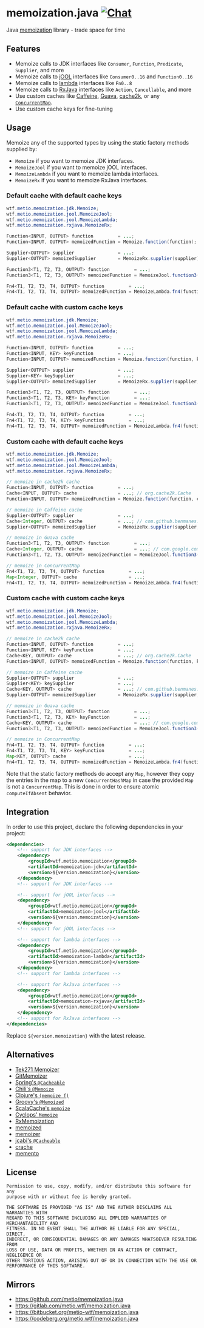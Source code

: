 <!--
SPDX-FileCopyrightText: The memoization.java Authors
SPDX-License-Identifier: 0BSD
 -->

# memoization.java [![Chat](https://img.shields.io/badge/matrix-%23talk.metio:matrix.org-brightgreen.svg?style=social&label=Matrix)](https://matrix.to/#/#talk.metio:matrix.org)

Java [memoization](https://en.wikipedia.org/wiki/Memoization) library - trade space for time

## Features

* Memoize calls to JDK interfaces like `Consumer`, `Function`, `Predicate`, `Supplier`, and more
* Memoize calls to [jOOL](https://github.com/jOOQ/jOOL) interfaces like `Consumer0..16` and `Function0..16`
* Memoize calls to [lambda](https://github.com/palatable/lambda) interfaces like `Fn0..8`
* Memoize calls to [RxJava](https://github.com/ReactiveX/RxJava) interfaces like `Action`, `Cancellable`, and more
* Use custom caches like [Caffeine](https://github.com/ben-manes/caffeine), [Guava](https://github.com/google/guava/wiki/CachesExplained), [cache2k](https://cache2k.org/), or any [`ConcurrentMap`](https://docs.oracle.com/en/java/javase/11/docs/api/java.base/java/util/concurrent/ConcurrentMap.html).
* Use custom cache keys for fine-tuning

## Usage

Memoize any of the supported types by using the static factory methods supplied by:

* `Memoize` if you want to memoize JDK interfaces.
* `MemoizeJool` if you want to memoize jOOL interfaces.
* `MemoizeLambda` if you want to memoize lambda interfaces.
* `MemoizeRx` if you want to memoize RxJava interfaces.

### Default cache with default cache keys

```java
wtf.metio.memoization.jdk.Memoize;
wtf.metio.memoization.jool.MemoizeJool;
wtf.metio.memoization.jool.MemoizeLambda;
wtf.metio.memoization.rxjava.MemoizeRx;

Function<INPUT, OUTPUT> function         = ...;
Function<INPUT, OUTPUT> memoizedFunction = Memoize.function(function);

Supplier<OUTPUT> supplier                = ...;
Supplier<OUTPUT> memoizedSupplier        = MemoizeRx.supplier(supplier);

Function3<T1, T2, T3, OUTPUT> function         = ...;
Function3<T1, T2, T3, OUTPUT> memoizedFunction = MemoizeJool.function3(function);

Fn4<T1, T2, T3, T4, OUTPUT> function         = ...;
Fn4<T1, T2, T3, T4, OUTPUT> memoizedFunction = MemoizeLambda.fn4(function);
```

### Default cache with custom cache keys

```java
wtf.metio.memoization.jdk.Memoize;
wtf.metio.memoization.jool.MemoizeJool;
wtf.metio.memoization.jool.MemoizeLambda;
wtf.metio.memoization.rxjava.MemoizeRx;

Function<INPUT, OUTPUT> function         = ...;
Function<INPUT, KEY> keyFunction         = ...;
Function<INPUT, OUTPUT> memoizedFunction = Memoize.function(function, keyFunction);

Supplier<OUTPUT> supplier                = ...;
Supplier<KEY> keySupplier                = ...;
Supplier<OUTPUT> memoizedSupplier        = MemoizeRx.supplier(supplier, keySupplier);

Function3<T1, T2, T3, OUTPUT> function         = ...;
Function3<T1, T2, T3, KEY> keyFunction         = ...;
Function3<T1, T2, T3, OUTPUT> memoizedFunction = MemoizeJool.function3(function, keyFunction);

Fn4<T1, T2, T3, T4, OUTPUT> function         = ...;
Fn4<T1, T2, T3, T4, KEY> keyFunction         = ...;
Fn4<T1, T2, T3, T4, OUTPUT> memoizedFunction = MemoizeLambda.fn4(function, keyFunction);
```

### Custom cache with default cache keys

```java
wtf.metio.memoization.jdk.Memoize;
wtf.metio.memoization.jool.MemoizeJool;
wtf.metio.memoization.jool.MemoizeLambda;
wtf.metio.memoization.rxjava.MemoizeRx;

// memoize in cache2k cache
Function<INPUT, OUTPUT> function         = ...;
Cache<INPUT, OUTPUT> cache               = ...; // org.cache2k.Cache
Function<INPUT, OUTPUT> memoizedFunction = Memoize.function(function, cache.asMap());

// memoize in Caffeine cache
Supplier<OUTPUT> supplier                = ...;
Cache<Integer, OUTPUT> cache             = ...; // com.github.benmanes.caffeine.cache.Cache
Supplier<OUTPUT> memoizedSupplier        = MemoizeRx.supplier(supplier, cache.asMap());

// memoize in Guava cache
Function3<T1, T2, T3, OUTPUT> function         = ...;
Cache<Integer, OUTPUT> cache                   = ...; // com.google.common.cache.Cache
Function3<T1, T2, T3, OUTPUT> memoizedFunction = MemoizeJool.function3(function, cache.asMap());

// memoize in ConcurrentMap
Fn4<T1, T2, T3, T4, OUTPUT> function         = ...;
Map<Integer, OUTPUT> cache                   = ...;
Fn4<T1, T2, T3, T4, OUTPUT> memoizedFunction = MemoizeLambda.fn4(function, cache);
```

### Custom cache with custom cache keys

```java
wtf.metio.memoization.jdk.Memoize;
wtf.metio.memoization.jool.MemoizeJool;
wtf.metio.memoization.jool.MemoizeLambda;
wtf.metio.memoization.rxjava.MemoizeRx;

// memoize in cache2k cache
Function<INPUT, OUTPUT> function         = ...;
Function<INPUT, KEY> keyFunction         = ...;
Cache<KEY, OUTPUT> cache                 = ...; // org.cache2k.Cache
Function<INPUT, OUTPUT> memoizedFunction = Memoize.function(function, keyFunction, cache.asMap());

// memoize in Caffeine cache
Supplier<OUTPUT> supplier                = ...;
Supplier<KEY> keySupplier                = ...;
Cache<KEY, OUTPUT> cache                 = ...; // com.github.benmanes.caffeine.cache.Cache
Supplier<OUTPUT> memoizedSupplier        = MemoizeRx.supplier(supplier, keySupplier, cache.asMap());

// memoize in Guava cache
Function3<T1, T2, T3, OUTPUT> function         = ...;
Function3<T1, T2, T3, KEY> keyFunction         = ...;
Cache<KEY, OUTPUT> cache                       = ...; // com.google.common.cache.Cache
Function3<T1, T2, T3, OUTPUT> memoizedFunction = MemoizeJool.function3(function, keyFunction, cache.asMap());

// memoize in ConcurrentMap
Fn4<T1, T2, T3, T4, OUTPUT> function         = ...;
Fn4<T1, T2, T3, T4, KEY> keyFunction         = ...;
Map<KEY, OUTPUT> cache                       = ...;
Fn4<T1, T2, T3, T4, OUTPUT> memoizedFunction = MemoizeLambda.fn4(function, keyFunction, cache);
```

Note that the static factory methods do accept any `Map`, however they copy the entries in the map to a new `ConcurrentHashMap` in case the provided `Map` is not a `ConcurrentMap`. This is done in order to ensure atomic `computeIfAbsent` behavior.

## Integration

In order to use this project, declare the following dependencies in your project:

```xml
<dependencies>
    <!-- support for JDK interfaces -->
    <dependency>
        <groupId>wtf.metio.memoization</groupId>
        <artifactId>memoization-jdk</artifactId>
        <version>${version.memoization}</version>
    </dependency>
    <!-- support for JDK interfaces -->

    <!-- support for jOOL interfaces -->
    <dependency>
        <groupId>wtf.metio.memoization</groupId>
        <artifactId>memoization-jool</artifactId>
        <version>${version.memoization}</version>
    </dependency>
    <!-- support for jOOL interfaces -->

    <!-- support for lambda interfaces -->
    <dependency>
        <groupId>wtf.metio.memoization</groupId>
        <artifactId>memoization-lambda</artifactId>
        <version>${version.memoization}</version>
    </dependency>
    <!-- support for lambda interfaces -->

    <!-- support for RxJava interfaces -->
    <dependency>
        <groupId>wtf.metio.memoization</groupId>
        <artifactId>memoization-rxjava</artifactId>
        <version>${version.memoization}</version>
    </dependency>
    <!-- support for RxJava interfaces -->
</dependencies>
```

Replace `${version.memoization}` with the latest release.

## Alternatives

* [Tek271 Memoizer](http://www.tek271.com/software/java/memoizer)
* [GitMemoizer](https://github.com/kelvinguu/gitmemoizer)
* [Spring's `@Cacheable`](http://docs.spring.io/spring/docs/current/spring-framework-reference/html/cache.html#cache-annotations-cacheable)
* [Chili's `@Memoize`](https://github.com/marmelo/chili#memoize)
* [Clojure's `(memoize f)`](https://clojuredocs.org/clojure.core/memoize)
* [Groovy's `@Memoized`](http://docs.groovy-lang.org/latest/html/gapi/groovy/transform/Memoized.html)
* [ScalaCache's `memoize`](https://github.com/cb372/scalacache#memoization-of-method-results)
* [Cyclops' `Memoize`](https://github.com/aol/cyclops/tree/master/cyclops)
* [RxMemoization](https://github.com/pakoito/RxMemoization)
* [memoized](https://github.com/jmorwick/memoized)
* [memoizer](https://github.com/ggrandes/memoizer)
* [jcabi's `@Cacheable`](http://aspects.jcabi.com/annotation-cacheable.html)
* [crache](https://github.com/strongh/crache#memoization-client)
* [memento](https://github.com/RokLenarcic/memento)

## License

```
Permission to use, copy, modify, and/or distribute this software for any
purpose with or without fee is hereby granted.

THE SOFTWARE IS PROVIDED "AS IS" AND THE AUTHOR DISCLAIMS ALL WARRANTIES WITH
REGARD TO THIS SOFTWARE INCLUDING ALL IMPLIED WARRANTIES OF MERCHANTABILITY AND
FITNESS. IN NO EVENT SHALL THE AUTHOR BE LIABLE FOR ANY SPECIAL, DIRECT,
INDIRECT, OR CONSEQUENTIAL DAMAGES OR ANY DAMAGES WHATSOEVER RESULTING FROM
LOSS OF USE, DATA OR PROFITS, WHETHER IN AN ACTION OF CONTRACT, NEGLIGENCE OR
OTHER TORTIOUS ACTION, ARISING OUT OF OR IN CONNECTION WITH THE USE OR
PERFORMANCE OF THIS SOFTWARE.
```

## Mirrors

- https://github.com/metio/memoization.java
- https://gitlab.com/metio.wtf/memoization.java
- https://bitbucket.org/metio-wtf/memoization.java
- https://codeberg.org/metio.wtf/memoization.java
